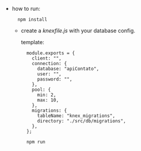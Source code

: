* how to run:
  ```
    npm install
  ```
  - create a _knexfile.js_ with your database config.
  
    template:
    ```
      module.exports = {
        client: "",
        connection: {
          database: "apiContato",
          user: "",
          password: "",
        },
        pool: {
          min: 2,
          max: 10,
        },
        migrations: {
          tableName: "knex_migrations",
          directory: "./src/db/migrations",
        },
      };
    ```
   
    ```
      npm run
    ```
